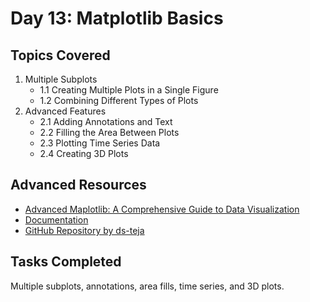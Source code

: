 
# Day 13: Matplotlib Basics

## Topics Covered
1. Multiple Subplots
   - 1.1 Creating Multiple Plots in a Single Figure
   - 1.2 Combining Different Types of Plots
2. Advanced Features
   - 2.1 Adding Annotations and Text
   - 2.2 Filling the Area Between Plots
   - 2.3 Plotting Time Series Data
   - 2.4 Creating 3D Plots


## Advanced Resources
- [Advanced Maplotlib: A Comprehensive Guide to Data Visualization](https://medium.com/datadriveninvestor/advanced-maplotlib-a-comprehensive-guide-to-data-visualization-a2263c863492)
- [Documentation](https://matplotlib.org/stable/index.html)
- [GitHub Repository by ds-teja](https://github.com/ds-teja/100_Days_MLDL)

## Tasks Completed
Multiple subplots, annotations, area fills, time series, and 3D plots.
